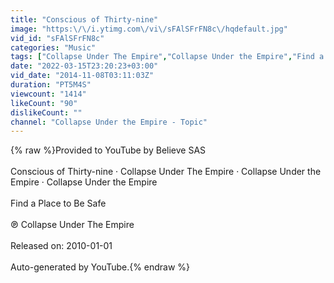 ```yaml
---
title: "Conscious of Thirty-nine"
image: "https:\/\/i.ytimg.com\/vi\/sFAlSFrFN8c\/hqdefault.jpg"
vid_id: "sFAlSFrFN8c"
categories: "Music"
tags: ["Collapse Under The Empire","Collapse Under the Empire","Find a Place to Be Safe"]
date: "2022-03-15T23:20:23+03:00"
vid_date: "2014-11-08T03:11:03Z"
duration: "PT5M4S"
viewcount: "1414"
likeCount: "90"
dislikeCount: ""
channel: "Collapse Under the Empire - Topic"
---
```

{% raw %}Provided to YouTube by Believe SAS<br /><br />Conscious of Thirty-nine · Collapse Under The Empire · Collapse Under the Empire · Collapse Under the Empire<br /><br />Find a Place to Be Safe<br /><br />℗ Collapse Under The Empire<br /><br />Released on: 2010-01-01<br /><br />Auto-generated by YouTube.{% endraw %}
